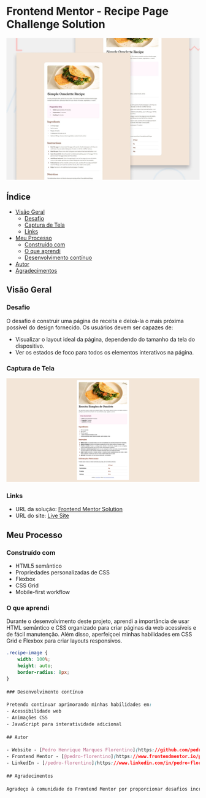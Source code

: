 # Frontend Mentor - Recipe Page Challenge Solution

![Design preview for the Recipe Page coding challenge](./assets/images/preview.jpg)

## Índice

- [Visão Geral](#visão-geral)
  - [Desafio](#desafio)
  - [Captura de Tela](#captura-de-tela)
  - [Links](#links)
- [Meu Processo](#meu-processo)
  - [Construído com](#construído-com)
  - [O que aprendi](#o-que-aprendi)
  - [Desenvolvimento contínuo](#desenvolvimento-contínuo)
- [Autor](#autor)
- [Agradecimentos](#agradecimentos)

## Visão Geral

### Desafio

O desafio é construir uma página de receita e deixá-la o mais próxima possível do design fornecido. Os usuários devem ser capazes de:

- Visualizar o layout ideal da página, dependendo do tamanho da tela do dispositivo.
- Ver os estados de foco para todos os elementos interativos na página.

### Captura de Tela

![Captura de Tela](./assets/images/screenshot.png)

### Links

- URL da solução: [Frontend Mentor Solution](https://www.frontendmentor.io/solutions/recipe-page)
- URL do site: [Live Site](https://pedro-florentino.github.io/recipe-page)

## Meu Processo

### Construído com

- HTML5 semântico
- Propriedades personalizadas de CSS
- Flexbox
- CSS Grid
- Mobile-first workflow

### O que aprendi

Durante o desenvolvimento deste projeto, aprendi a importância de usar HTML semântico e CSS organizado para criar páginas da web acessíveis e de fácil manutenção. Além disso, aperfeiçoei minhas habilidades em CSS Grid e Flexbox para criar layouts responsivos.

```css
.recipe-image {
    width: 100%;
    height: auto;
    border-radius: 8px;
}

### Desenvolvimento contínuo

Pretendo continuar aprimorando minhas habilidades em:
- Acessibilidade web
- Animações CSS
- JavaScript para interatividade adicional

## Autor

- Website - [Pedro Henrique Marques Florentino](https://github.com/pedro-florentino)
- Frontend Mentor - [@pedro-florentino](https://www.frontendmentor.io/profile/pedro-florentino)
- LinkedIn - [/pedro-florentino](https://www.linkedin.com/in/pedro-florentino)

## Agradecimentos

Agradeço à comunidade do Frontend Mentor por proporcionar desafios incríveis que ajudam a melhorar minhas habilidades de desenvolvimento front-end.